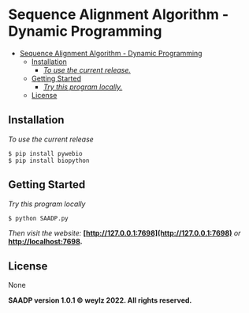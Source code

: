 # Sequence Alignment Algorithm - Dynamic Programming

- [Sequence Alignment Algorithm - Dynamic Programming](#sequence-alignment-algorithm---dynamic-programming)
  - [Installation](#installation)
      - [*To use the current release.*](#to-use-the-current-release)
  - [Getting Started](#getting-started)
      - [*Try this program locally.*](#try-this-program-locally)
  - [License](#license)

## Installation

*To use the current release*
```shell
$ pip install pywebio
$ pip install biopython
```

## Getting Started

*Try this program locally*
```shell
$ python SAADP.py
```

*Then visit the website:* **[http://127.0.0.1:7698](http://127.0.0.1:7698)** *or* **[http://localhost:7698](http://localhost:7698).**

## License
None

**SAADP version 1.0.1 © weylz 2022. All rights reserved.**
